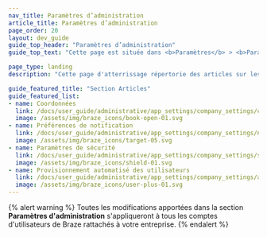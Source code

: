 ```yaml
---
nav_title: Paramètres d’administration
article_title: Paramètres d’administration
page_order: 20
layout: dev_guide
guide_top_header: "Paramètres d’administration"
guide_top_text: "Cette page est située dans <b>Paramètres</b> > <b>Paramètres d'administration</b>. Vous pouvez ensuite sélectionner l'onglet correspondant pour accéder aux paramètres que vous souhaitez gérer. <br> <br> La plupart des fonctionnalités des <b>paramètres d'administration</b> ne sont accessibles qu'aux administrateurs de compte Braze. Si vous n’avez pas d’accès, mais considérez que vous devriez, contactez l’administrateur du compte Braze de votre entreprise."

page_type: landing
description: "Cette page d'atterrissage répertorie des articles sur les paramètres d'administration. Vous y trouverez des articles sur la configuration des informations de contact, les préférences de notification et les paramètres de sécurité."

guide_featured_title: "Section Articles"
guide_featured_list:
- name: Coordonnées
  link: /docs/user_guide/administrative/app_settings/company_settings/contact_information/
  image: /assets/img/braze_icons/book-open-01.svg
- name: Préférences de notification
  link: /docs/user_guide/administrative/app_settings/company_settings/notification_preferences/
  image: /assets/img/braze_icons/target-05.svg
- name: Paramètres de sécurité
  link: /docs/user_guide/administrative/app_settings/company_settings/security_settings/
  image: /assets/img/braze_icons/shield-01.svg
- name: Provisionnement automatisé des utilisateurs
  link: /docs/user_guide/administrative/app_settings/company_settings/automated_user_provisioning/
  image: /assets/img/braze_icons/user-plus-01.svg
---
```


{% alert warning %}
Toutes les modifications apportées dans la section **Paramètres d'administration** s'appliqueront à tous les comptes d'utilisateurs de Braze rattachés à votre entreprise.
{% endalert %}

<br>


